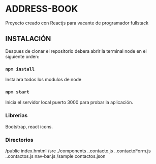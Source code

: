# ADDRESS-BOOK

Proyecto creado con Reactjs para vacante de programador fullstack

## INSTALACIÓN

Despues de clonar el repositorio debera abrir la terminal node en el siguiente orden:

### `npm install`

Instalara todos los modulos de node

### `npm start`

Inicia el servidor local puerto 3000 para probar la aplicación.

### Librerias

Bootstrap, react icons.

### Directorios

/public
index.hmtml
/src
./components
..contacto.js
..contactoForm.js
..contactos.js
nav-bar.js
/sample
contactos.json


